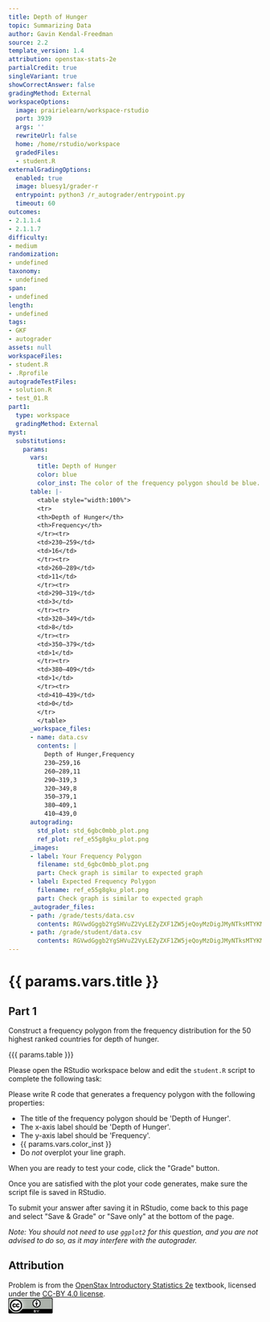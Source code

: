 ```yaml
---
title: Depth of Hunger
topic: Summarizing Data
author: Gavin Kendal-Freedman
source: 2.2
template_version: 1.4
attribution: openstax-stats-2e
partialCredit: true
singleVariant: true
showCorrectAnswer: false
gradingMethod: External
workspaceOptions:
  image: prairielearn/workspace-rstudio
  port: 3939
  args: ''
  rewriteUrl: false
  home: /home/rstudio/workspace
  gradedFiles:
  - student.R
externalGradingOptions:
  enabled: true
  image: bluesy1/grader-r
  entrypoint: python3 /r_autograder/entrypoint.py
  timeout: 60
outcomes:
- 2.1.1.4
- 2.1.1.7
difficulty:
- medium
randomization:
- undefined
taxonomy:
- undefined
span:
- undefined
length:
- undefined
tags:
- GKF
- autograder
assets: null
workspaceFiles:
- student.R
- .Rprofile
autogradeTestFiles:
- solution.R
- test_01.R
part1:
  type: workspace
  gradingMethod: External
myst:
  substitutions:
    params:
      vars:
        title: Depth of Hunger
        color: blue
        color_inst: The color of the frequency polygon should be blue.
      table: |-
        <table style="width:100%">
        <tr>
        <th>Depth of Hunger</th>
        <th>Frequency</th>
        </tr><tr>
        <td>230–259</td>
        <td>16</td>
        </tr><tr>
        <td>260–289</td>
        <td>11</td>
        </tr><tr>
        <td>290–319</td>
        <td>3</td>
        </tr><tr>
        <td>320–349</td>
        <td>8</td>
        </tr><tr>
        <td>350–379</td>
        <td>1</td>
        </tr><tr>
        <td>380–409</td>
        <td>1</td>
        </tr><tr>
        <td>410–439</td>
        <td>0</td>
        </tr>
        </table>
      _workspace_files:
      - name: data.csv
        contents: |
          Depth of Hunger,Frequency
          230–259,16
          260–289,11
          290–319,3
          320–349,8
          350–379,1
          380–409,1
          410–439,0
      autograding:
        std_plot: std_6gbc0mbb_plot.png
        ref_plot: ref_e55g8gku_plot.png
      _images:
      - label: Your Frequency Polygon
        filename: std_6gbc0mbb_plot.png
        part: Check graph is similar to expected graph
      - label: Expected Frequency Polygon
        filename: ref_e55g8gku_plot.png
        part: Check graph is similar to expected graph
      _autograder_files:
      - path: /grade/tests/data.csv
        contents: RGVwdGggb2YgSHVuZ2VyLEZyZXF1ZW5jeQoyMzDigJMyNTksMTYKMjYw4oCTMjg5LDExCjI5MOKAkzMxOSwzCjMyMOKAkzM0OSw4CjM1MOKAkzM3OSwxCjM4MOKAkzQwOSwxCjQxMOKAkzQzOSwwCg==
      - path: /grade/student/data.csv
        contents: RGVwdGggb2YgSHVuZ2VyLEZyZXF1ZW5jeQoyMzDigJMyNTksMTYKMjYw4oCTMjg5LDExCjI5MOKAkzMxOSwzCjMyMOKAkzM0OSw4CjM1MOKAkzM3OSwxCjM4MOKAkzQwOSwxCjQxMOKAkzQzOSwwCg==
---
```

# {{ params.vars.title }}

## Part 1

Construct a frequency polygon from the frequency distribution for the 50 highest ranked countries for depth of hunger.

{{{ params.table }}}

<pl-card title="Instructions">

Please open the RStudio workspace below and edit the `student.R` script to complete the following task:

Please write R code that generates a frequency polygon with the following properties:

- The title of the frequency polygon should be 'Depth of Hunger'.
- The x-axis label should be 'Depth of Hunger'.
- The y-axis label should be 'Frequency'.
- {{ params.vars.color_inst }}
- Do *not* overplot your line graph.

When you are ready to test your code, click the "Grade" button.

Once you are satisfied with the plot your code generates, make sure the script file is saved in RStudio.

To submit your answer after saving it in RStudio, come back to this page and select "Save & Grade" or "Save only" at the bottom of the page.

*Note: You should not need to use `ggplot2` for this question, and you are not advised to do so, as it may interfere with the autograder.*

</pl-card>

## Attribution

Problem is from the [OpenStax Introductory Statistics 2e](https://openstax.org/books/introductory-statistics-2e) textbook, licensed under the [CC-BY 4.0 license](https://creativecommons.org/licenses/by/4.0/).<br>![Image representing the Creative Commons 4.0 BY license.](https://raw.githubusercontent.com/firasm/bits/master/by.png)